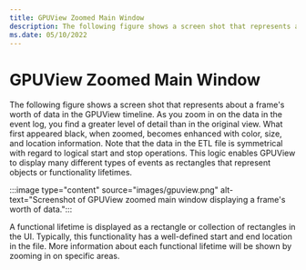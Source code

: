 ```yaml
---
title: GPUView Zoomed Main Window
description: The following figure shows a screen shot that represents about a frame's worth of data in the GPUView timeline. 
ms.date: 05/10/2022
---
```


# GPUView Zoomed Main Window

The following figure shows a screen shot that represents about a frame's worth of data in the GPUView timeline. As you zoom in on the data in the event log, you find a greater level of detail than in the original view. What first appeared black, when zoomed, becomes enhanced with color, size, and location information. Note that the data in the ETL file is symmetrical with regard to logical start and stop operations. This logic enables GPUView to display many different types of events as rectangles that represent objects or functionality lifetimes.

:::image type="content" source="images/gpuview.png" alt-text="Screenshot of GPUView zoomed main window displaying a frame's worth of data.":::

A functional lifetime is displayed as a rectangle or collection of rectangles in the UI. Typically, this functionality has a well-defined start and end location in the file. More information about each functional lifetime will be shown by zooming in on specific areas.
